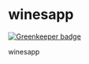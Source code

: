 winesapp
========

[![Greenkeeper badge](https://badges.greenkeeper.io/jrgcubano/winesapp.svg)](https://greenkeeper.io/)

winesapp